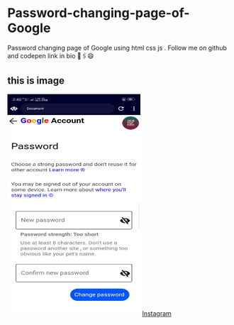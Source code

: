 # Password-changing-page-of-Google
Password changing page of Google using html css js . Follow me on github and codepen link in bio 🔗🖇️😄
<h2>this is image</h1>
<img src="https://github.com/Kushdeveloper68/Password-changing-page-of-Google/blob/main/Screenshot_2024-03-12-14-40-21-47.png" width="300px" height="500px" float="center"/>
<a href="https://www.instagram.com/coder_kush_68?igsh=MWU3b2wxejIwdXhhMw==">Instagram</a>
